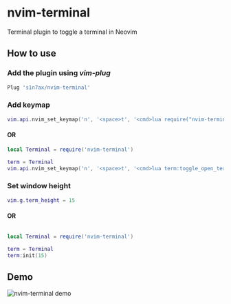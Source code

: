 # nvim-terminal

Terminal plugin to toggle a terminal in Neovim

## How to use

### Add the plugin using *vim-plug*

```lua
Plug 's1n7ax/nvim-terminal'
```

### Add keymap

```lua
vim.api.nvim_set_keymap('n', '<space>t', '<cmd>lua require("nvim-terminal"):toggle_open_term()<cr>', {})
```

#### OR

```lua
local Terminal = require('nvim-terminal')

term = Terminal
vim.api.nvim_set_keymap('n', '<space>t', '<cmd>lua term:toggle_open_term()<cr>', {})
```

### Set window height

```lua
vim.g.term_height = 15
```
#### OR

```lua

local Terminal = require('nvim-terminal')

term = Terminal
term:init(15)
```

## Demo
![nvim-terminal demo](https://raw.githubusercontent.com/s1n7ax/nvim-terminal/main/resources/gif/nvim-terminal.gif)
